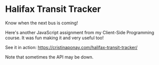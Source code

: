 # Halifax Transit Tracker
Know when the next bus is coming!

Here's another JavaScript assignment from my Client-Side Programming course. It was fun making it and very useful too!

See it in action: <a href="https://cristinaponay.com/halifax-transit-tracker/" target="_blank">https://cristinaponay.com/halifax-transit-tracker/</a>

Note that sometimes the API may be down.
